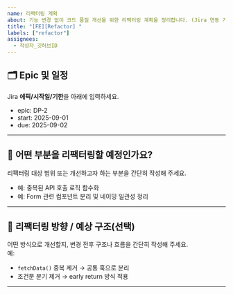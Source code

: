```yaml
---
name: 리팩터링 계획
about: 기능 변경 없이 코드 품질 개선을 위한 리팩터링 계획을 정리합니다. (Jira 연동 가능)
title: "[FE][Refactor] "
labels: ["refactor"]
assignees: 
  - 작성자_깃허브ID
---
```


## 🗂️ Epic 및 일정
Jira **에픽/시작일/기한**을 아래에 입력하세요.

- epic: DP-2
- start: 2025-09-01
- due: 2025-09-02

---

## 🧠 어떤 부분을 리팩터링할 예정인가요?
리팩터링 대상 범위 또는 개선하고자 하는 부분을 간단히 작성해 주세요.
- 예: 중복된 API 호출 로직 함수화
- 예: Form 관련 컴포넌트 분리 및 네이밍 일관성 정리

---

## 🔄 리팩터링 방향 / 예상 구조(선택)
어떤 방식으로 개선할지, 변경 전후 구조나 흐름을 간단히 작성해 주세요.  
예:
- `fetchData()` 중복 제거 → 공통 훅으로 분리
- 조건문 분기 제거 → early return 방식 적용

---
